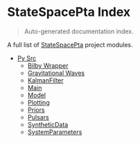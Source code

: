 # StateSpacePta Index

> Auto-generated documentation index.

A full list of [StateSpacePta](https://github.com/tomkimpson/StateSpacePTA.jl) project modules.

- [Py Src](py_src/index.md#py-src)
    - [Bilby Wrapper](py_src/bilby_wrapper.md#bilby-wrapper)
    - [Gravitational Waves](py_src/gravitational_waves.md#gravitational-waves)
    - [KalmanFilter](py_src/kalman_filter.md#kalmanfilter)
    - [Main](py_src/main.md#main)
    - [Model](py_src/model.md#model)
    - [Plotting](py_src/plotting.md#plotting)
    - [Priors](py_src/priors.md#priors)
    - [Pulsars](py_src/pulsars.md#pulsars)
    - [SyntheticData](py_src/synthetic_data.md#syntheticdata)
    - [SystemParameters](py_src/system_parameters.md#systemparameters)
